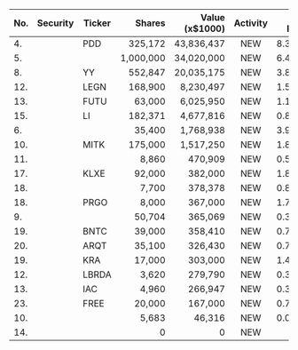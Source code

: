 No. | Security | Ticker | Shares | Value (x$1000) | Activity | % Port
|--- | --- | --- | ---:| ---:|:---:| ---:|
 4.||PDD</a>|325,172|43,836,437|NEW|8.35%|<a href=rel="bookmark"></a>
5.|||1,000,000|34,020,000|NEW|6.48%|rel="bookmark"></a>
8.||YY</a>|552,847|20,035,175|NEW|3.81%|<a href=rel="bookmark"></a>
12.||LEGN</a>|168,900|8,230,497|NEW|1.56%|<a href=rel="bookmark"></a>
13.||FUTU</a>|63,000|6,025,950|NEW|1.14%|<a href=rel="bookmark"></a>
15.||LI</a>|182,371|4,677,816|NEW|0.89%|<a href=rel="bookmark"></a>
6.|||35,400|1,768,938|NEW|3.93%|rel="bookmark"></a>
10.||MITK</a>|175,000|1,517,250|NEW|1.84%|<a href=rel="bookmark"></a>
11.|||8,860|470,909|NEW|0.57%|rel="bookmark"></a>
17.||KLXE</a>|92,000|382,000|NEW|1.81%|<a href=rel="bookmark"></a>
18.|||7,700|378,378|NEW|0.84%|rel="bookmark"></a>
18.||PRGO</a>|8,000|367,000|NEW|1.74%|<a href=rel="bookmark"></a>
9.|||50,704|365,069|NEW|0.33%|rel="bookmark"></a>
19.||BNTC</a>|39,000|358,410|NEW|0.79%|<a href=rel="bookmark"></a>
20.||ARQT</a>|35,100|326,430|NEW|0.72%|<a href=rel="bookmark"></a>
19.||KRA</a>|17,000|303,000|NEW|1.44%|<a href=rel="bookmark"></a>
12.||LBRDA</a>|3,620|279,790|NEW|0.34%|<a href=rel="bookmark"></a>
13.||IAC</a>|4,960|266,947|NEW|0.32%|<a href=rel="bookmark"></a>
23.||FREE</a>|20,000|167,000|NEW|0.79%|<a href=rel="bookmark"></a>
10.|||5,683|46,316|NEW|0.04%|rel="bookmark"></a>
14.|||0|0|NEW|0%|rel="bookmark"></a>
